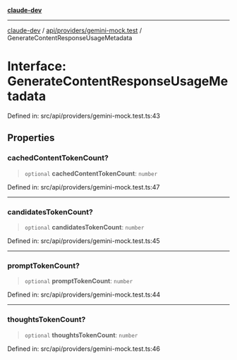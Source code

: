 [**claude-dev**](../../../../README.md)

***

[claude-dev](../../../../README.md) / [api/providers/gemini-mock.test](../README.md) / GenerateContentResponseUsageMetadata

# Interface: GenerateContentResponseUsageMetadata

Defined in: src/api/providers/gemini-mock.test.ts:43

## Properties

### cachedContentTokenCount?

> `optional` **cachedContentTokenCount**: `number`

Defined in: src/api/providers/gemini-mock.test.ts:47

***

### candidatesTokenCount?

> `optional` **candidatesTokenCount**: `number`

Defined in: src/api/providers/gemini-mock.test.ts:45

***

### promptTokenCount?

> `optional` **promptTokenCount**: `number`

Defined in: src/api/providers/gemini-mock.test.ts:44

***

### thoughtsTokenCount?

> `optional` **thoughtsTokenCount**: `number`

Defined in: src/api/providers/gemini-mock.test.ts:46
